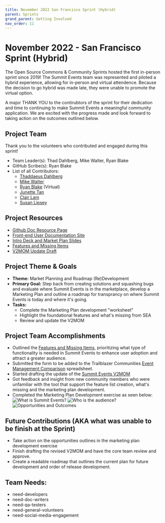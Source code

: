 ```yaml
---
title: November 2022 San Francisco Sprint (Hybrid)
parent: Sprints
grand_parent: Getting Involved
nav_order: 11
---
```

# November 2022 - San Francisco Sprint (Hybrid)
The Open Source Commons & Community Sprints hosted the first in-person sprint since 2019! The Summit Events team was represented and piloted a hybrid experience, allowing for in-person and virtual attendence. Because the decision to go hybrid was made late, they were unable to promote the virtual option.

A major THANK YOU to the contirubtors of the sprint for their dedication and time to continuing to make Summit Events a meaningful community application.  We are excited with the progress made and look forward to taking action on the outcomes outlined below.


## Project Team
Thank you to the volunteers who contributed and engaged during this sprint!
* Team Leader(s): Thad Dahlberg, Mike Walter, Ryan Blake
* GitHub Scribe(s): Ryan Blake
* List of all Contributors: 
  - [Thaddaeus Dahlberg](https://github.com/tcdahlberg)
  - [Mike Walter](https://github.com/walt0019)
  - [Ryan Blake](https://github.com/rdblake21) (Virtual)
  - [Junette Tan]()
  - [Clair Lam]()
  - [Susan Lipsey]()


## Project Resources
* [Github Doc Resource Page](https://github.com/SFDO-Community-Sprints/summit-events-app-documentation)
* [Front-end User Documentation Site](https://sfdo-community-sprints.github.io/summit-events-app-documentation/)
* [Intro Deck and Market Plan Slides](https://docs.google.com/presentation/d/1WO0zTa5bbsIqCws6OnBlmRRb681rYJIblMx1h7sIhC4/edit?usp=sharing)
* [Features and Missing Items](https://docs.google.com/document/d/15aNoF0RdD4b2yPovkC6z4ChxbV4tthYLYgsxKTdqWno/edit?usp=sharing) 
* [V2MOM Update Draft](https://docs.google.com/document/d/135wpVAaDBLrilpF1CI6V0Y4Nu0GoefHatxMiwaSe1ek/edit?usp=sharing)

## Project Theme & Goals
* **Theme:** Market Planning and Roadmap (Re)Development
* **Primary Goal:** Step back from creating solutions and squashing bugs and evaluate where Summit Events is in the marketplace, develop a Marketing Plan and outline a roadmap for transprancy on where Summit Events is today and where it's going.
* **Tasks:** 
  * Complete the Marketing Plan development "worksheet"
  * Highlight the foundational features and what's missing from SEA
  * Review and update the V2MOM

## Project Team Accomplishments
* Outlined the [Features and Missing Items](https://docs.google.com/document/d/15aNoF0RdD4b2yPovkC6z4ChxbV4tthYLYgsxKTdqWno/edit?usp=sharing), prioritizing what type of functionality is needed in Summit Events to enhance user adoption and attract a greater audience.
* Submitted the form to be added to the Trailblazer Communities [Event Management Comparison](https://docs.google.com/spreadsheets/d/1fqK2XHr6tdF_vZWI5BFmRvZDWucMekoBVqJKowV6RCA/edit#gid=0) spreadsheet.
* Started drafting the update of the [Summit Events V2MOM](https://docs.google.com/document/d/135wpVAaDBLrilpF1CI6V0Y4Nu0GoefHatxMiwaSe1ek/edit?usp=sharing)
* Got feedback and insight from new community members who were unfamiliar with the tool that support the feature list creation, what's missing and the marketing plan development. 
* Completed the Marketing Plan Development exercise as seen below:
![What is Summit Events?](.../sprints/images/What-is-Summit-Events.png)
![Who is the audience?](.../sprints/images/Identify-the-SEA-Audience.png)
![Opportunities and Outcomes](.../sprints/images/Opportunities-and-Outcomes.png)



## Future Contributions (AKA what was unable to be finish at the Sprint)
* Take action on the opportunities outlines in the marketing plan development exercise
* Finish drafting the revised V2MOM and have the core team review and approve.
* Create a readable roadmap that outlines the current plan for future development and order of release development.


## Team Needs:
* need-developers
* need-doc-writers
* need-qa-testers
* need-general-volunteers
* need-social-media-engagement

